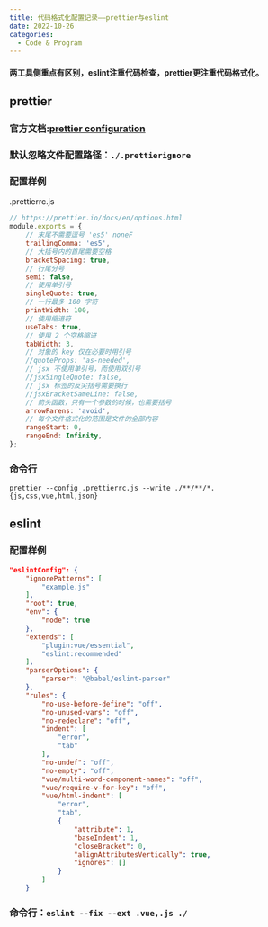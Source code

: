 ```yaml
---
title: 代码格式化配置记录——prettier与eslint
date: 2022-10-26
categories:
  - Code & Program
---
```


#### 两工具侧重点有区别，eslint注重代码检查，prettier更注重代码格式化。

## prettier

### 官方文档:[prettier configuration](https://prettier.io/docs/en/configuration.html)

### 默认忽略文件配置路径：`./.prettierignore`

### 配置样例

.prettierrc.js

```js
// https://prettier.io/docs/en/options.html
module.exports = {
	// 末尾不需要逗号 'es5' noneF
	trailingComma: 'es5',
	// 大括号内的首尾需要空格
	bracketSpacing: true,
	// 行尾分号
	semi: false,
	// 使用单引号
	singleQuote: true,
	// 一行最多 100 字符
	printWidth: 100,
	// 使用缩进符
	useTabs: true,
	// 使用 2 个空格缩进
	tabWidth: 3,
	// 对象的 key 仅在必要时用引号
	//quoteProps: 'as-needed',
	// jsx 不使用单引号，而使用双引号
	//jsxSingleQuote: false,
	// jsx 标签的反尖括号需要换行
	//jsxBracketSameLine: false,
	// 箭头函数，只有一个参数的时候，也需要括号
	arrowParens: 'avoid',
	// 每个文件格式化的范围是文件的全部内容
	rangeStart: 0,
	rangeEnd: Infinity,
};
```

### 命令行

`prettier --config .prettierrc.js --write ./**/**/*.{js,css,vue,html,json}`

## eslint

### 配置样例

```json
"eslintConfig": {
	"ignorePatterns": [
		"example.js"
	],
	"root": true,
	"env": {
		"node": true
	},
	"extends": [
		"plugin:vue/essential",
		"eslint:recommended"
	],
	"parserOptions": {
		"parser": "@babel/eslint-parser"
	},
	"rules": {
		"no-use-before-define": "off",
		"no-unused-vars": "off",
		"no-redeclare": "off",
		"indent": [
			"error",
			"tab"
		],
		"no-undef": "off",
		"no-empty": "off",
		"vue/multi-word-component-names": "off",
		"vue/require-v-for-key": "off",
		"vue/html-indent": [
			"error",
			"tab",
			{
				"attribute": 1,
				"baseIndent": 1,
				"closeBracket": 0,
				"alignAttributesVertically": true,
				"ignores": []
			}
		]
	}
```

### 命令行：`eslint --fix --ext .vue,.js ./`
